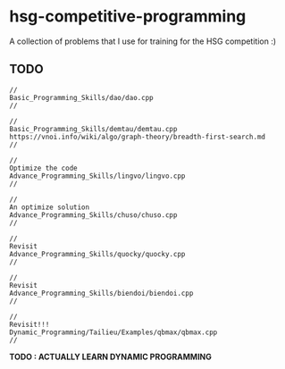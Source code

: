 # hsg-competitive-programming
A collection of problems that I use for training for the HSG competition :)

## TODO
```
//
Basic_Programming_Skills/dao/dao.cpp
//

//
Basic_Programming_Skills/demtau/demtau.cpp
https://vnoi.info/wiki/algo/graph-theory/breadth-first-search.md
//

//
Optimize the code
Advance_Programming_Skills/lingvo/lingvo.cpp
//

//
An optimize solution
Advance_Programming_Skills/chuso/chuso.cpp
//

//
Revisit
Advance_Programming_Skills/quocky/quocky.cpp
//

//
Revisit
Advance_Programming_Skills/biendoi/biendoi.cpp
//

//
Revisit!!!
Dynamic_Programming/Tailieu/Examples/qbmax/qbmax.cpp
//
```


**TODO : ACTUALLY LEARN DYNAMIC PROGRAMMING**